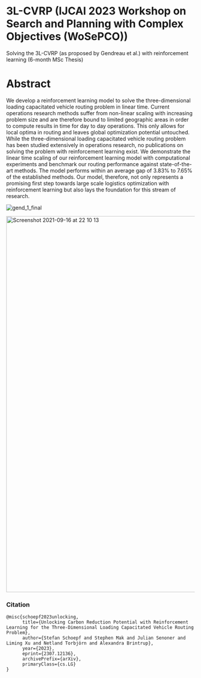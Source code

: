 # 3L-CVRP (IJCAI 2023 Workshop on Search and Planning with Complex Objectives (WoSePCO))

Solving the 3L-CVRP (as proposed by Gendreau et al.) with reinforcement learning (6-month MSc Thesis)

# Abstract

We develop a reinforcement learning model to solve the three-dimensional loading capacitated vehicle routing problem in linear time. Current operations research methods suffer from non-linear scaling with increasing problem size and are therefore bound to limited geographic areas in order to compute results in time for day to day operations. This only allows for local optima in routing and leaves global optimization potential untouched. While the three-dimensional loading capacitated vehicle routing problem has been studied extensively in operations research, no publications on solving the problem with reinforcement learning exist. We demonstrate the linear time scaling of our reinforcement learning model with computational experiments and benchmark our routing performance against state-of-the-art methods. The model performs within an average gap of 3.83\% to 7.65\% of the established methods. Our model, therefore, not only represents a promising first step towards large scale logistics optimization with reinforcement learning but also lays the foundation for this stream of research.


![gend_1_final](https://user-images.githubusercontent.com/47212405/133686104-6b316192-ff86-4997-ab42-058fdedb7537.gif)

<img width="1003" alt="Screenshot 2021-09-16 at 22 10 13" src="https://user-images.githubusercontent.com/47212405/133686111-6b228499-b41f-40f4-869d-d5b937e56e94.png">


### Citation

```
@misc{schoepf2023unlocking,
      title={Unlocking Carbon Reduction Potential with Reinforcement Learning for the Three-Dimensional Loading Capacitated Vehicle Routing Problem}, 
      author={Stefan Schoepf and Stephen Mak and Julian Senoner and Liming Xu and Netland Torbjörn and Alexandra Brintrup},
      year={2023},
      eprint={2307.12136},
      archivePrefix={arXiv},
      primaryClass={cs.LG}
}
```
